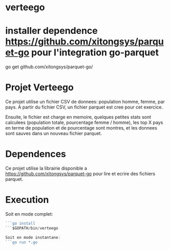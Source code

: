 # verteego
# installer dependence https://github.com/xitongsys/parquet-go pour l'integration go-parquet
go get github.com/xitongsys/parquet-go/

# Projet Verteego
Ce projet utilise un fichier CSV de donnees: population homme, femme, par pays.
A partir du fichier CSV, un fichier parquet est cree pour cet exercice.

Ensuite, le fichier est charge en memoire, quelques petites stats sont calculees (population totale, pourcentage femme / homme), les top X pays en terme de population et de pourcentage sont montres, et les donnees sont sauves dans un nouveau fichier parquet.

# Dependences
Ce projet utilise la librairie disponible a https://github.com/xitongsys/parquet-go pour lire et ecrire des fichiers parquet.

# Execution
Soit en mode complet:
```go build
```go install
```$GOPATH/bin/verteego

Soit en mode instantane:
```go run *.go
